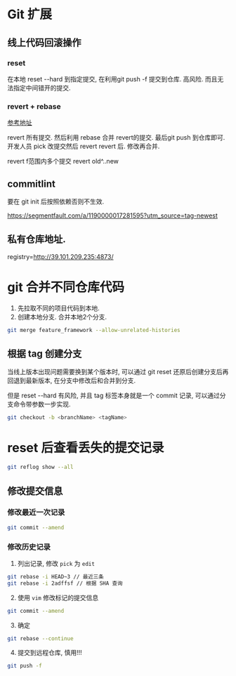 # Git 扩展



## 线上代码回滚操作

### reset

在本地 reset --hard 到指定提交, 在利用git push -f 提交到仓库. 高风险.  而且无法指定中间错开的提交. 

### revert + rebase

[参考地址](jianshu.com/p/6add7a1090ac)

revert 所有提交. 然后利用 rebase 合并 revert的提交.  最后git push 到仓库即可. 开发人员 pick 改提交然后 revert revert 后. 修改再合并.

revert f范围内多个提交 revert old^..new



## commitlint

要在 git init 后按照依赖否则不生效. 

https://segmentfault.com/a/1190000017281595?utm_source=tag-newest


## 私有仓库地址.

registry=http://39.101.209.235:4873/



# git 合并不同仓库代码

1. 先拉取不同的项目代码到本地. 
2. 创建本地分支. 合并本地2个分支. 

```bash
git merge feature_framework --allow-unrelated-histories
```



## 根据 tag 创建分支

当线上版本出现问题需要换到某个版本时, 可以通过 git reset 还原后创建分支后再回退到最新版本, 在分支中修改后和合并到分支.

但是 reset --hard 有风险, 并且 tag 标签本身就是一个 commit 记录, 可以通过分支命令带参数一步实现.

```bash
git checkout -b <branchName> <tagName>
```



# reset 后查看丢失的提交记录

```bash
git reflog show --all
```



## 修改提交信息

### 修改最近一次记录

```bash
git commit --amend
```

### 修改历史记录

1. 列出记录, 修改 `pick` 为 `edit`

```bash
git rebase -i HEAD~3 // 最近三条
git rebase -i 2adffsf // 根据 SHA 查询
```

2. 使用 `vim` 修改标记的提交信息

```bash
git commit --amend
```

3. 确定

```bash
git rebase --continue
```

4. 提交到远程仓库, 慎用!!!

```bash
git push -f
```

